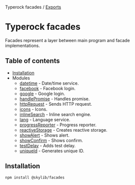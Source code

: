 Typerock facades / [Exports](modules.md)

# Typerock facades

Facades represent a layer between main program and facade implementations.

## Table of contents

- [Installation](#installation)
- Modules
  - [datetime](https://ilyub.github.io/typescript-facades/modules/datetime.html) - Date/time service.
  - [facebook](https://ilyub.github.io/typescript-facades/modules/facebook.html) - Facebook login.
  - [google](https://ilyub.github.io/typescript-facades/modules/google.html) - Google login.
  - [handlePromise](https://ilyub.github.io/typescript-facades/modules/handlepromise.html) - Handles promise.
  - [httpRequest](https://ilyub.github.io/typescript-facades/modules/httprequest.html) - Sends HTTP request.
  - [icons](https://ilyub.github.io/typescript-facades/modules/icons.html) - Icons.
  - [inlineSearch](https://ilyub.github.io/typescript-facades/modules/inlinesearch.html) - Inline search engine.
  - [lang](https://ilyub.github.io/typescript-facades/modules/lang.html) - Language service.
  - [progressReporter](https://ilyub.github.io/typescript-facades/modules/progressreporter.html) - Progress reporter.
  - [reactiveStorage](https://ilyub.github.io/typescript-facades/modules/reactivestorage.html) - Creates reactive storage.
  - [showAlert](https://ilyub.github.io/typescript-facades/modules/showalert.html) - Shows alert.
  - [showConfirm](https://ilyub.github.io/typescript-facades/modules/showconfirm.html) - Shows confirm.
  - [testDelay](https://ilyub.github.io/typescript-facades/modules/testdelay.html) - Adds test delay.
  - [uniqueId](https://ilyub.github.io/typescript-facades/modules/uniqueid.html) - Generates unique ID.

## <a name="installation"></a>Installation

    npm install @skylib/facades
